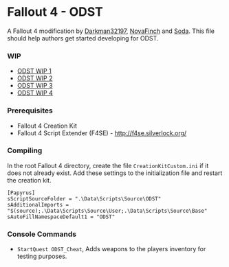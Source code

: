 # Fallout 4 - ODST
A Fallout 4 modification by [Darkman32197](https://www.nexusmods.com/users/5280910), [NovaFinch](https://www.nexusmods.com/users/38614105) and [Soda](https://www.nexusmods.com/users/4991811).
This file should help authors get started developing for ODST.

### WIP
* [ODST WIP 1](https://www.nexusmods.com/fallout4/images/110670)
* [ODST WIP 2](https://www.nexusmods.com/fallout4/images/111188)
* [ODST WIP 3](https://www.nexusmods.com/fallout4/images/115593)
* [ODST WIP 4](https://www.nexusmods.com/fallout4/images/119187)

### Prerequisites
* Fallout 4 Creation Kit
* Fallout 4 Script Extender (F4SE) - http://f4se.silverlock.org/

### Compiling
In the root Fallout 4 directory, create the file `CreationKitCustom.ini` if it does not already exist.
Add these settings to the initialization file and restart the creation kit.

```
[Papyrus]
sScriptSourceFolder = ".\Data\Scripts\Source\ODST"
sAdditionalImports = "$(source);.\Data\Scripts\Source\User;.\Data\Scripts\Source\Base"
sAutoFillNamespaceDefault1 = "ODST"
```

### Console Commands
* `StartQuest ODST_Cheat`, Adds weapons to the players inventory for testing purposes.
